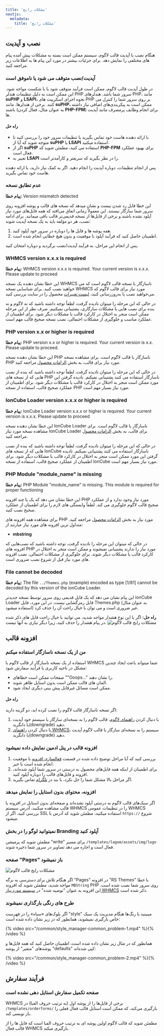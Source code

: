 ```yaml
---
title: 'مشکلات رایج'
nextjs:
  metadata:
    title: 'مشکلات رایج'
---
```


## نصب و آپدیت

هنگام نصب یا آپدیت قالب لاگوم، سیستم ممکن است بسته به مشکلات پیش آمده پیام های مختلفی را نمایش دهد. برای جزئیات بیشتر در مورد این پیام ها به اطلاعات زیر مراجعه کنید.

### آپدیت/نصب متوقف می شود یا ناموفق است

در طول آپدیت قالب لاگوم، ممکن است فرآیند متوقف شود یا با شکست مواجه شود. این ممکن است به دلیل تنظیمات هندلر PHP سرور شما باشد. هندلرهای PHP، مانند **suPHP** و **LSAPI،** نحوه اجرای اسکریپت های PHP بر روی سرور شما را کنترل می کنند. برخی از هندلرها، مانند **suPHP،** ممکن است به پیکربندی‌های اضافی نیاز داشته باشند (به عنوان مثال، فعال کردن **PHP-FPM**) برای انجام وظایف پرمصرف مانند آپدیت ها.

#### راه حل

- با ارائه دهنده هاست خود تماس بگیرید یا تنظیمات سرور خود را بررسی کنید تا متوجه شوید که آیا از **suPHP** یا **LSAPI** استفاده میکنید.
- اگر از **suPHP** استفاده می کنید، مطمئن شوید که **PHP-FPM** برای بهبود عملکرد فعال است.
- تغییر به **LSAPI** را در نظر بگیرید که سریعتر و کارآمدتر است.

پس از انجام تنظیمات، دوباره آپدیت را انجام دهید. اگر به کمک نیاز دارید، با ارائه دهنده هاست خود تماس بگیرید.

### عدم تطابق نسخه

**پیام خطا:** Version mismatch detected

این خطا قابل رد شدن نیست و نشان میدهد که نسخه های قالب و پوشه افزونه روی سرور شما سازگار نیستند. این معمولاً زمانی اتفاق می‌افتد که همه فایل‌های مورد نیاز آپلود نشده باشند و برخی از فایل‌ها از نسخه قدیمی‌تر قالب باقی میمانند. برای ادامه نصب، هر دو مؤلفه باید به یک نسخه آپدیت شوند:

1. همه پوشه ها و فایل ها را دوباره در سرور خود آپلود کنید.
2. اطمینان حاصل کنید که فرآیند آپلود با موفقیت و بدون هیچ خطایی انجام شده است.

پس از انجام این مراحل، به فرآیند آپدیت/نصب برگردید و دوباره امتحان کنید.

### WHMCS version x.x.x is required

**پیام خطا:** WHMCS version x.x.x is required. Your current version is x.x.x. Please update to proceed

این خطا نشان دهنده یک نسخه WHMCS ناسازگار با نسخه قالب لاگوم است که می خواهید نصب کنید. برای شناسایی نسخه WHMCS مورد نیاز برای قالب لاگوم که می‌خواهید نصب یا به‌روزرسانی کنید، [لیست تغییرات](https://designesia.ir/downloads/lagom-whmcs-theme/) محصول را در سایت بررسی کنید.

در حالی که این مرحله را میتوان نادیده گرفت، لطفاً توجه داشته باشید که نه لاگوم و نه بنده برای نصب هایی با مشکلات سازگاری، پشتیبانی نمیکنیم. صرف نظر از این مرحله ممکن است منجر به اختلال در کارکرد قالب یا مشکلات دیگر شود. برای اطمینان از عملکرد مناسب و جلوگیری از مشکلات احتمالی، نصب نسخه صحیح قالب مهم است.

### PHP version x.x or higher is required

**پیام خطا:** PHP version x.x or higher is required. Your current version is x.x. Please update to proceed.

این خطا نشان دهنده نسخه PHP ناسازگار با قالب لاگوم است. برای مشاهده نسخه PHP مورد نیاز برای قالب، به بخش [الزامات محصول](/lagom/#nyazmndy-hay-qalb) مراجعه کنید.

در حالی که این مرحله را میتوان نادیده گرفت، لطفاً توجه داشته باشید که بنده از نصب هایی که از نسخه های PHP ناسازگار استفاده می کنند پشتیبانی نمیکنم. نادیده گرفتن این مورد ممکن است منجر به اختلال در کارکرد قالب یا مشکلات دیگر شود. برای اطمینان از عملکرد صحیح قالب، استفاده از نسخه PHP مورد نیاز بسیار مهم است.

### IonCube Loader version x.x.x or higher is required

**پیام خطا:** IonCube Loader version x.x.x or higher is required. Your current version is x.x.x. Please update to proceed

این خطا نشان دهنده نسخه IonCube Loader ناسازگار با قالب لاگوم است. برای مشاهده نسخه مورد نیاز IonCube Loader برای قالب، به بخش [الزامات محصول](/lagom/#nyazmndy-hay-qalb) مراجعه کنید.

در حالی که این مرحله را میتوان نادیده گرفت، لطفاً توجه داشته باشید که بنده از نصب هایی که از نسخه های IonCube ناسازگار استفاده می کنند پشتیبانی نمیکنم. نادیده گرفتن این مورد ممکن است منجر به اختلال در کارکرد قالب یا مشکلات دیگر شود. برای اطمینان از عملکرد صحیح قالب، استفاده از نسخه IonCube مورد نیاز بسیار مهم است.

### PHP Module "module_name" is missing

**پیام خطا:** PHP Module "module_name" is missing. This module is required for proper functioning

این خطا نشان می دهد که یک یا چند افزونه PHP مورد نیاز وجود ندارد و از عملکرد صحیح قالب لاگوم جلوگیری می کند. لطفاً وابستگی های لازم را برای اطمینان از عملکرد صحیح نصب کنید.

برای مشاهده همه افزونه های PHP مورد نیاز به بخش [الزامات محصول](/lagom/#nyazmndy-hay-qalb) مراجعه کنید. متداول ترین افزونه های مورد نیاز عبارتند از:

- **mbstring**

در حالی که میتوان این مرحله را نادیده گرفت، توجه داشته باشید که نصب‌هایی که افزونه های PHP مورد نیاز را ندارند پشتیبانی نمیشوند و ممکن است منجر به اختلال در کارکرد قالب یا مشکلات دیگر شوند. برای جلوگیری از مشکلات احتمالی، نصب افزونه های مورد نیاز قبل از شروع نصب ضروری است.

### File cannot be decoded

**پیام خطا:** The file `../Themes.php` (example) encoded as type [1/81] cannot be decoded by this version of the ionCube Loader.

این پیام نشان می دهد که یک فایل قدیمی روی سرور توسط نسخه جدیدتر ionCube Loader قابل رمزگشایی نیست. در این مورد، فایل Themes.php (به عنوان مثال استفاده میشود) غیر ضروری است و می توان با خیال راحت آن را حذف کرد.

**راه حل:** اگر با این نوع هشدار مواجه شدید، می توانید با خیال راحت فایل های ذکر شده در پیام هشدار را حذف کنید، زیرا دیگر نیازی به آنها نیست.
![مشکلات رایج قالب لاگوم](/common/common_problems-installation-themes-cannot-be-encoded-1.png)

## افزونه قالب

### من از یک نسخه ناسازگار استفاده میکنم

استفاده از یک نسخه ناسازگار از قالب لاگوم با WHMCS شما میتواند باعث ایجاد چندین مشکل در ناحیه کاربری یا فرآیند سفارش شود:

- صفحات ممکن است خطاهای ""Ooops..." را نشان دهند.
- المان های قالب ممکن است بدون استایل ظاهر شوند.
- ممکن است مسائل غیرقابل پیش بینی دیگری ایجاد شود.

#### راه حل

اگر نسخه ناسازگار قالب لاگوم را نصب کرده اید، دو گزینه دارید:

1. با دنبال کردن [راهنمای لاگوم](/lagom/update)، قالب لاگوم را به نسخه‌ای سازگار با سیستم خود آپدیت یا دانگرید(downgrade) دهید.
2. با دنبال کردن [راهنمای WHMCS](https://docs.whmcs.com/system/updates/updating-whmcs/)، سیستم را به نسخه‌ای سازگار با قالب لاگوم آپدیت یا دانگرید(downgrade) دهید.

### افزونه قالب در پنل ادمین نمایش داده نمیشود

1. بررسی کنید که آیا مراحل توضیح داده شده در قسمت [فعالسازی افزونه](/docs/lagom#fealsazy-afzwnh) با موفقیت انجام شده است یا خیر.
2. برای اطمینان از اینکه همه فایل‌های محصول به درستی در سرور شما آپلود شده‌اند، افزونه و فایل‌های قالب را دوباره آپلود کنید.
3. اگر مراحل بالا مشکل شما را حل نکرد، با بند در [تلگرام](tg://resolve?domain=frontmstr) تماس بگیرید.

### افزونه، محتوای بدون استایل را نمایش میدهد

اگر سبک‌های قالب لاگوم به درستی آپلود نشده‌اند و صفحه‌ای بدون استایل در افزونه یا قالب مشاهده میکنید، آدرس سیستم WHMCS را در تنظیمات عمومی WHMCS بررسی کنید. اگر از SSL استفاده میکنید، مطمئن شوید که آدرس با `https://` شروع میشود.

### نمیتوانید لوگو را در بخش Branding آپلود کنید

مطمئن شوید که پرمیشن "write" برای مسیر `/templates/lagom/assets/img/logo` فعال است و اجازه می دهد تصاویر در سرور شما ذخیره شوند.

### صفحه "Pages" باز نمیشود

![مشکلات رایج قالب لاگوم](/common/common_problem-pages.png)

اگر هنگام تلاش برای دسترسی به برگه "Pages" در افزونه "RS Themes" با خطا مواجه شدید، مطمئن شوید که افزونه `MBString` PHP روی سرور شما نصب شده است. این افزونه به عنوان "توصیه شده" در [سیستم مورد نیاز WHMCS](https://docs.whmcs.com/getting-started/system-requirements/) ذکر شده است.

### طرح های رنگی بارگذاری نمیشوند

اگر بلوک‌های «سیاه» را در فهرست "style" میبینید یا رنگ‌ها هنگام مدیریت یک سبک خاص بارگیری نمیشوند، همانطور که در زیر نشان داده شده است:

{% video src="/common/style_manager-common_problem-1.mp4" %}{% /video %}

همانطور که در مثال زیر نشان داده شده است، اطمینان حاصل کنید که همه فایل‌ها و پوشه‌های "متغیر" از پوشه "defaults" کپی شده‌اند:

{% video src="/common/style_manager-common_problem-2.mp4" %}{% /video %}

## فرآیند سفارش

### صفحه تکمیل سفارش استایل دهی نشده است

WHMCS برخی از فایل‌ها را از پوشه اول (به ترتیب حروف الفبا) در `/templates/orderforms/` بارگیری می‌کند، که ممکن است استایل قالب فعال فعلی را باز نویسی کند.

مطمئن شوید که قالب لاگوم اولین پوشه ای به ترتیب حروف الفبا است که فایل ها را از قالب فعال WHMCS بارگیری میکند.
